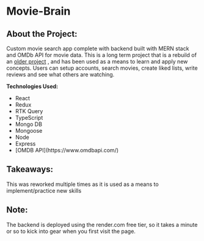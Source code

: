 # Movie-Brain

<h2>About the Project:</h2>
<p>Custom movie search app complete with backend built with MERN stack and OMDb API for movie data. This is a long term project that is a rebuild of an <a href="https://github.com/admaloch/js-movie-search">older project</a> , and has been used as a means to learn and apply new concepts. Users can setup accounts, search movies, create liked lists, write reviews and see what others are watching.</p>


<b>Technologies Used:</b><br/>
<ul>
  <li>React</li>
  <li>Redux</li>
  <li>RTK Query</li>
  <li>TypeScript</li>
  <li>Mongo DB</li>
  <li>Mongoose</li>
  <li>Node</li>
  <li>Express</li>
  <li>[OMDB API](https://www.omdbapi.com/)</li>
</ul>


<h2>Takeaways:</h2>
<p>This was reworked multiple times as it is used as a means to implement/practice new skills </p>

<h2>Note:</h2>
<p>The backend is deployed using the render.com free tier, so it takes a minute or so to kick into gear when you first visit the page.</p>


